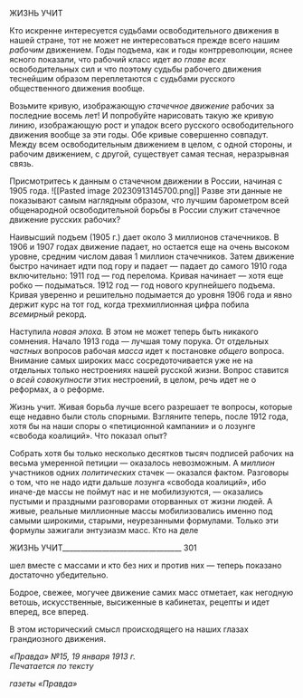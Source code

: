 ЖИЗНЬ УЧИТ

Кто искренне интересуется судьбами освободительного движения в нашей стране, тот не может не интересоваться прежде всего нашим _рабочим_ движением. Годы подъе­ма, как и годы контрреволюции, яснее ясного показали, что рабочий класс идет _во главе_ _всех_ освободительных сил и что поэтому судьбы рабочего движения теснейшим обра­зом переплетаются с судьбами русского общественного движения вообще.

Возьмите кривую, изображающую _стачечное движение_ рабочих за последние во­семь лет! И попробуйте нарисовать такую же кривую линию, изображающую рост и упадок всего русского освободительного движения вообще за эти годы. Обе кривые со­вершенно совпадут. Между всем освободительным движением в целом, с одной сторо­ны, и рабочим движением, с другой, существует самая тесная, неразрывная связь.

Присмотритесь к данным о стачечном движении в России, начиная с 1905 года.
![[Pasted image 20230913145700.png]]
Разве эти данные не показывают самым наглядным образом, что лучшим баромет­ром всей общенародной освободительной борьбы в России служит стачечное движение русских рабочих?

Наивысший подъем (1905 г.) дает около 3 миллионов стачечников. В 1906 и 1907 го­дах движение падает, но остается еще на очень высоком уровне, средним числом давая 1 миллион стачечников. Затем движение быстро начинает идти под гору и падает — падает до самого 1910 года включительно: 1911 год — год перелома. Кривая начинает — хотя еще робко — подыматься. 1912 год — год нового крупнейшего подъема. Кри­вая уверенно и решительно подымается до уровня 1906 года и явно держит курс на тот год, когда трехмиллионная цифра побила _всемирный_ рекорд.

Наступила _новая эпоха._ В этом не может теперь быть никакого сомнения. Начало 1913 года — лучшая тому порука. От отдельных _частных_ вопросов рабочая _масса_ идет к постановке _общего_ вопроса. Внимание самых широких масс сосредоточивается уже не на отдельных только нестроениях нашей русской жизни. Вопрос ставится о _всей со­вокупности_ этих нестроений, в целом, речь идет не о реформах, а о реформе.

Жизнь учит. Живая борьба лучше всего разрешает те вопросы, которые еще недавно были столь спорными. Взгляните теперь, после 1912 года, хотя бы на наши споры о «петиционной кампании» и о лозунге «свобода коалиций». Что показал опыт?

Собрать хотя бы только несколько десятков тысяч подписей рабочих на весьма уме­ренной петиции — оказалось невозможным. А _миллион_ участников одних _политиче­ских_ стачек — оказался фактом. Разговоры о том, что не надо идти дальше лозунга «свобода коалиций», ибо иначе-де массы не поймут нас и не мобилизуются, — оказа­лись пустыми и праздными разговорами оторванных от жизни людей. А живые, реаль­ные миллионные массы мобилизовались именно под самыми широкими, старыми, не­урезанными формулами. Только эти формулы зажигали энтузиазм масс. Кто на деле

  

ЖИЗНЬ УЧИТ_________________________________ 301

шел вместе с массами и кто без них и против них — теперь показано достаточно убеди­тельно.

Бодрое, свежее, могучее движение самих масс отметает, как негодную ветошь, ис­кусственные, высиженные в кабинетах, рецепты и идет вперед, все вперед.

В этом исторический смысл происходящего на наших глазах грандиозного движе­ния.

_«Правда» №15, 19 января 1913 г.                                                            Печатается по тексту_

_газеты «Правда»_